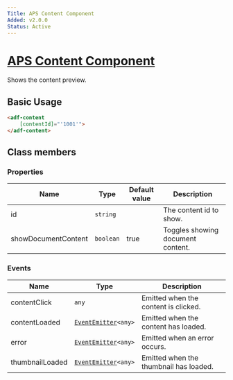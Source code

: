 ```yaml
---
Title: APS Content Component
Added: v2.0.0
Status: Active
---
```


# [APS Content Component](../../../lib/core/form/components/widgets/content/content.widget.ts "Defined in content.widget.ts")

Shows the content preview.

## Basic Usage

```html
<adf-content
    [contentId]="'1001'">
</adf-content>
```

## Class members

### Properties

| Name | Type | Default value | Description |
| ---- | ---- | ------------- | ----------- |
| id | `string` |  | The content id to show. |
| showDocumentContent | `boolean` | true | Toggles showing document content. |

### Events

| Name | Type | Description |
| ---- | ---- | ----------- |
| contentClick | `any` | Emitted when the content is clicked. |
| contentLoaded | [`EventEmitter`](https://angular.io/api/core/EventEmitter)`<any>` | Emitted when the content has loaded. |
| error | [`EventEmitter`](https://angular.io/api/core/EventEmitter)`<any>` | Emitted when an error occurs. |
| thumbnailLoaded | [`EventEmitter`](https://angular.io/api/core/EventEmitter)`<any>` | Emitted when the thumbnail has loaded. |
